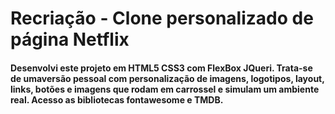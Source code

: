 # Recriação - Clone personalizado de página Netflix
#### Desenvolvi este projeto em HTML5 CSS3 com FlexBox JQueri. Trata-se de umaversão pessoal com personalização de imagens, logotipos, layout, links, botões e imagens que rodam em carrossel e simulam um ambiente real.  Acesso as bibliotecas fontawesome e TMDB.